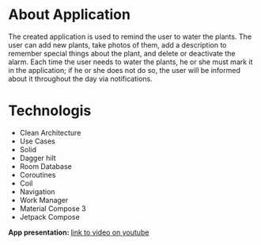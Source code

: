 # About Application

The created application is used to remind the user to water the plants. The user can add new plants, take photos of them, add a description to remember special things about the plant, and delete or deactivate the alarm. Each time the user needs to water the plants, he or she must mark it in the application; if he or she does not do so, the user will be informed about it throughout the day via notifications.

# Technologis
- Clean Architecture
- Use Cases
- Solid
- Dagger hilt
- Room Database
- Coroutines
- Coil
- Navigation
- Work Manager
- Material Compose 3
- Jetpack Compose 

<p><b>App presentation: </b> <a href = "https://youtu.be/vU99A36UhcY?si=O71BXdgK24UQyfQl">link to video on youtube</a></p>
